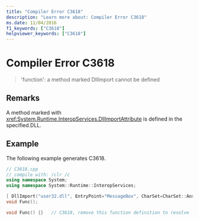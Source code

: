```yaml
---
title: "Compiler Error C3618"
description: "Learn more about: Compiler Error C3618"
ms.date: 11/04/2016
f1_keywords: ["C3618"]
helpviewer_keywords: ["C3618"]
---
```

# Compiler Error C3618

> 'function': a method marked DllImport cannot be defined

## Remarks

A method marked with <xref:System.Runtime.InteropServices.DllImportAttribute> is defined in the specified.DLL.

## Example

The following example generates C3618.

```cpp
// C3618.cpp
// compile with: /clr /c
using namespace System;
using namespace System::Runtime::InteropServices;

[ DllImport("user32.dll", EntryPoint="MessageBox", CharSet=CharSet::Ansi) ]  // CHANGED
void Func();

void Func() {}   // C3618, remove this function definition to resolve
```
